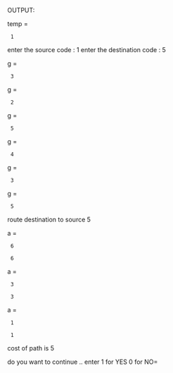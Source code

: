 OUTPUT:

temp =

     1

enter the source code : 1
enter the destination code : 5

g =

     3


g =

     2


g =

     5


g =

     4


g =

     3


g =

     5

route destination to source
     5


a =

     6

     6


a =

     3

     3


a =

     1

     1

cost of path is
     5

do you want to continue .. enter 1 for YES 0 for NO=


